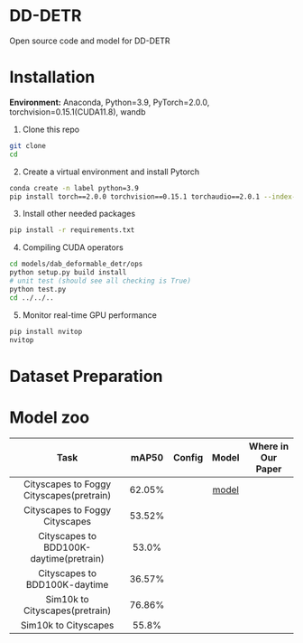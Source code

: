 # DD-DETR
Open source code and model for DD-DETR

# Installation
**Environment:** Anaconda, Python=3.9, PyTorch=2.0.0, torchvision=0.15.1(CUDA11.8), wandb
1. Clone this repo
```sh
git clone 
cd 
```
2. Create a virtual environment and install Pytorch
```sh
conda create -n label python=3.9 
pip install torch==2.0.0 torchvision==0.15.1 torchaudio==2.0.1 --index-url https://download.pytorch.org/whl/cu118 
```
3. Install other needed packages
```sh
pip install -r requirements.txt
```
4. Compiling CUDA operators
```sh
cd models/dab_deformable_detr/ops
python setup.py build install
# unit test (should see all checking is True)
python test.py
cd ../../..
```
5. Monitor real-time GPU performance
```sh
pip install nvitop
nvitop
```
   
# Dataset Preparation

# Model zoo
| Task                                     | mAP50  | Config | Model | Where in Our Paper |
|:----------------------------------------:|:------:|:------:|:-----:|:------------------:|
| Cityscapes to Foggy Cityscapes(pretrain) | 62.05% |        | [model](https://pan.baidu.com/s/1ZGvYjwXUMoBqtcGHfTnNww?pwd=mxxg)      |                    |
| Cityscapes to Foggy Cityscapes           | 53.52% |        |       |                    |
| Cityscapes to BDD100K-daytime(pretrain)  | 53.0%  |        |       |                    |
| Cityscapes to BDD100K-daytime            | 36.57% |        |       |                    |
| Sim10k to Cityscapes(pretrain)           | 76.86% |        |       |                    |
| Sim10k to Cityscapes                     | 55.8%  |        |       |                    |


